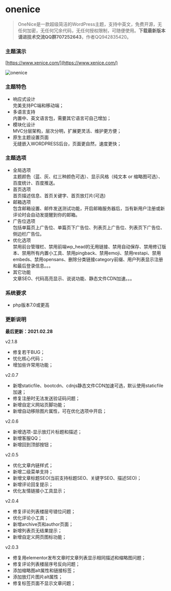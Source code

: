 # onenice
> OneNice是一款超级简洁的WordPress主题，支持中英文，免费开源，无任何加密，无任何冗余代码，无任何授权限制，可随便使用。**下载最新版本请进技术交流QQ群707252643**，作者QQ942835420。  

### 主题演示

[https://www.xenice.com/](https://www.xenice.com/)

![onenice](https://raw.githubusercontent.com/xenice/onenice/master/screenshot.png)

### 主题特色

- 响应式设计  
完美支持PC端和移动端；
- 多语言支持  
内置中、英文语言包，需要其它语言可自己增加；
- 模块化设计  
MVC分层架构，层次分明，扩展更灵活、维护更方便；
- 原生主题设置页面  
无缝嵌入WORDPRESS后台，页面更自然，速度更快；


### 主题选项
- 全局选项  
主题颜色（蓝、灰、红三种颜色可选）、显示风格（纯文本 or 缩略图可选）、百度统计、百度推送。
- 首页选项  
首页描述信息、首页关键字、首页放灯片(可选)
- 邮箱选项  
包含邮箱设置、邮件发送测试功能，开启邮箱服务器后，当有新用户注册或新评论时会自动发提醒到你的邮箱。
- 广告位选项  
包括单篇页上广告位、单篇页下广告位、列表页上广告位、列表页下广告位、侧边栏广告位。
- 优化选项  
禁用前台管理栏、禁用前端wp_head的无用链接、禁用自动保存、禁用修订版本、禁用所有内置小工具、禁用pingback、禁用emoji、禁用restapi、禁用embeds、禁用opensans、删除分类链接category前缀、用户列表显示注册和最后登录信息。。。
- 其它功能  
文章SEO、代码高亮显示、说说功能、静态文件CDN加速。。。


### 系统要求
- php版本7.0或更高


### 更新说明

**最后更新：2021.02.28**

v2.1.8
- 修复若干BUG；
- 忧化核心代码；
- 增加些许常用功能；

v2.0.7

- 新增staticfile、bootcdn、cdnjs静态文件CDN加速可选，默认使用staticfile加速；
- 修复注册时无法发送验证码问题；
- 新增自定义网站页脚功能；
- 新增自动移除图片属性，可在优化选项中开启；

v2.0.6

- 新增选项-显示放灯片标题和描述；
- 新增客服QQ；
- 新增回到顶部按钮；

v2.0.5

- 优化文章内链样式；
- 新增二级菜单支持；
- 新增文章标题SEO(当前支持标题SEO、关键字SEO、描述SEO)；
- 新增评论回复提示；
- 优化友情链接小工具显示；

v2.0.4

- 修复评论列表楼层号错位问题；
- 优化评论小工具；
- 新增archive页和author页面；
- 新增列表页无结果提示；
- 新增自定义网页图标功能；

v2.0.3

- 修复用elementor发布文章时文章列表显示相同描述和缩略图问题；
- 修复评论列表楼层序号反向问题；
- 添加缩略图alt属性和链接标签；
- 添加放灯片图片alt属性；
- 修复标签页面不显示文章问题；
